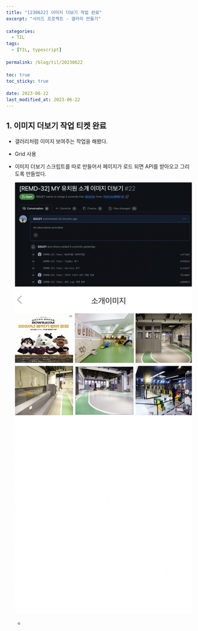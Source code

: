 ```yaml
---
title: "[230622] 이미지 더보기 작업 완료"
excerpt: "사이드 프로젝트 - 갤러리 만들기"

categories:
  - TIL
tags:
  - [TIL, typescript]

permalink: /blog/til/20230622

toc: true
toc_sticky: true

date: 2023-06-22
last_modified_at: 2023-06-22
---
```


## 1. 이미지 더보기 작업 티켓 완료

- 갤러리처럼 이미지 보여주는 작업을 해봤다.
- Grid 사용
- 이미지 더보기 스크립트를 따로 만들어서 페이지가 로드 되면 API를 받아오고 그리도록 만들었다.

  ![ticket](/assets/images/TIL/230622-1.png) <br>
  ![ticket](/assets/images/TIL/230622-2.png)

  -
